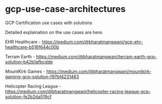 # gcp-use-case-architectures
GCP Certification use cases with solutions

Detailed explaination on the use cases are here.


EHR Healthcare - https://medium.com/@bharatmangwani/gcp-ehr-healthcare-b516f644c00b

Terram Earth - https://medium.com/@bharatmangwani/terram-earth-gcp-solution-b42b1afbcdde

MountKirk Games - https://medium.com/@bharatmangwani/mountkirk-gaming-gcp-solution-f97bf4231463

Helicopter Racing League - https://medium.com/@bharatmangwani/helicopter-racing-league-gcp-solution-fe2b2da519cf
